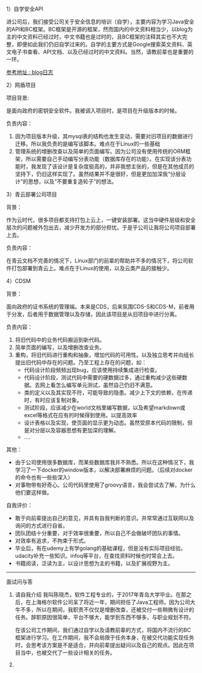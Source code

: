 1）自学安全API

进公司后，我们接受公司关于安全信息的培训（自学），主要内容为学习Java安全的API和BC框架。BC框架是开源的框架，然而国内的中文资料相当少，以blog为主的中文资料已经过时，中文书籍也是过时的，且BC框架的注释其实也不大完整，即便如此我们仍旧自学过来的。自学的主要方式是Google搜索英文资料、英文电子书查看、API文档、以及已经过时的中文资料。当然，请教前辈也是重要的一环。

[参考地址 : blog日志](https://caliburn1994.github.io/tags#%E5%AE%89%E5%85%A8_cap)



2）网盾项目

项目背景:

是面向政府的密钥安全软件。我被调入项目时，是项目在升级版本的时候。

负责内容：

1. 因为项目版本升级，其mysql表的结构也发生变动，需要对旧项目的数据进行迁移。所以我负责的是编写该脚本。难点在于Linux的一些基础
2. 管理系统的增删改查以及简单的页面编写。因为公司没有使用传统的ORM框架，所以需要自己手动编写分表功能（数据库存在的功能）。在实现该分表功能时，我发现了该设计是复杂度挺高的，并非我想主张的，但是在其他成员的坚持下，仍旧这样实现了。虽然结果并不是很好，但是更加加深我“分层设计”的思想，以及“不要重复造轮子”的想法。



3）青云部署公司项目

背景：

作为云时代，很多项目都支持打包上云上，一键安装部署。这当中硬件层级和安全层次的问题被外包出去，减少开发方的部分担忧。于是乎公司让我将公司项目部署上去。

负责内容：

在青云文档不完善的情况下，Linux部门的前辈的帮助并不多的情况下，将公司软件打包部署到青云上。难点在于Linux的使用，以及云类产品的接触少。



4）CDSM

背景：

面向政府的证书系统的管理端。本来是CDS，后来氛围CDS-S和CDS-M，前者用于分发，后者用于数据管理以及存储，因此该项目是从旧项目中进行分离。

负责内容：

1. 将旧代码中的业务代码搬运到新代码。
2. 简单页面的编写，以及增删改查业务。
3. 重构，将旧代码进行重构和抽象，增加代码的可用性。以及独立思考并向组长提出旧代码中存在的问题。乃至工程上存在的问题，如：
   - 代码设计阶段频频出现bug，应该使用持续集成进行检查。
   - 代码设计阶段，测试代码中需要的硬数据过多，通过重构减少这些硬数据。去网上看怎么编写单元测试，虽然自己仍旧不满意。
   - 类的定义以及其实现不符，可能导致的隐患。减少上下文的依赖，在传递时，有时应该复制对象。
   - 测试阶段，应该减少在world文档里编写数据，以及希望markdown或excel等格式在应有的时候得到使用。以提高效率
   - 设计表格以及实现，使页面的显示更为动态。虽然受原本代码的限制，但是对分层以及容器思想有更加深的理解。
   - ....



其他：

- 由于公司使用很多数据库，而某些数据库我并不熟悉。所以在这种情况下，我学习了一下docker的window版本，以解决部署麻烦的问题。（后续对docker的命令也有一些些深入）
- 对事物带有好奇心。公司代码里使用了groovy语言，我会尝试去了解，为什么他们要这样做。



自我评价：

- 敢于向前辈提出自己的意见，并具有自我判断的意识。并常常通过互联网以及询问的方式进行自省。
- 团队团结十分重要，对于效率很重要，所以自己不会做破坏团队的事情。
- 对效率有追求，不拘束于形式。
- 毕业后，有在udemy上有学golang的基础课程，但是没有实际项目经验。udacity补充一些知识。infoq等平台，在查找资料时候也时常会上去。
- 书籍阅读，泛读为主，以设计思想为主的书籍，以及扩展视野为主。









-----

面试问与答

1. 请自我介绍
   我叫陈晓杰，软件工程专业的，于2017年青岛大学毕业。在那之后，在上海格尔软件公司呆了将近一年，期间担任了Java工程师。因为公司大牛不多，所以在期间，我职责不仅仅是增删改查，还被交付一些稍微有设计的任务。辞职原因很简单，平台不够大，能学到东西不够多，与职业规划不符。

   在该公司工作期间，我们通过自学以及请教前辈的方式，将国内不流行的BC框架进行学习。在工作期间，我不会局限于任务本身，在被交代功能实现任务时，会思考该方案是不是适合，并向前辈提出疑问以及自己的观点。因此在项目当中，也被交代了一些设计相关的任务。

2. 